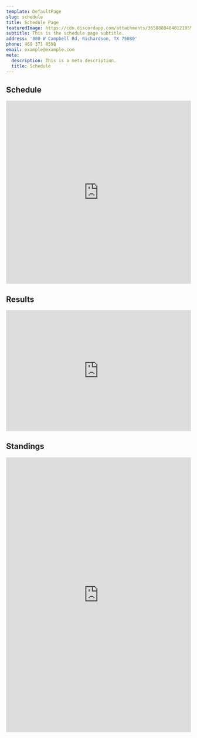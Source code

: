 ```yaml
---
template: DefaultPage
slug: schedule
title: Schedule Page
featuredImage: https://cdn.discordapp.com/attachments/365888048401219594/641516255991300097/DPP_0009-L.png
subtitle: This is the schedule page subtitle.
address: '800 W Campbell Rd, Richardson, TX 75080'
phone: 469 371 8598
email: example@example.com
meta:
  description: This is a meta description.
  title: Schedule
---
```


## Schedule

<iframe src="https://calendar.google.com/calendar/embed?title=UT%20Dallas%20Rugby%202017-18%20Schedule&amp;mode=AGENDA&amp;height=600&amp;wkst=1&amp;hl=en&amp;bgcolor=%23ffffff&amp;src=qdl7q7k3a7m0qe1o58lt24bgp0%40group.calendar.google.com&amp;color=%23125A12&amp;ctz=America%2FChicago"
    style="border-width:0" width="100%" height="500" frameborder="0" scrolling="no" align=
    "middle"></iframe>

## Results

<iframe src=
    "https://usarugbystats.com/embed/team/696/season/2019-2020/schedule"
    style="border:none;" seamless="seamless" align="center" width=
    "100%" height="330"></iframe>

## Standings

<iframe src=
    "https://usarugbystats.com/embed/team/696/season/2019-2020/standings"
    style="border:none;" seamless="seamless" align="center" width=
    "100%" height="750"></iframe>
